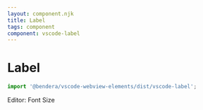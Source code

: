 ```yaml
---
layout: component.njk
title: Label
tags: component
component: vscode-label
---
```


# Label

```typescript
import '@bendera/vscode-webview-elements/dist/vscode-label';
```

<component-preview>
  <vscode-label for="select-01" side-aligned="end">
    <span class="lightened">Editor:</span> Font Size
  </vscode-label>
</component-preview>